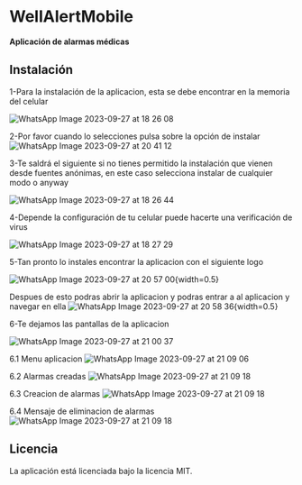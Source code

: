 # WellAlertMobile

**Aplicación de alarmas médicas**

## Instalación

1-Para la instalación de la aplicacion, esta se debe encontrar en la memoria del celular

![WhatsApp Image 2023-09-27 at 18 26 08](https://github.com/nathanbelt23UniAndes/WellAlertMobile/assets/111519973/f8a511e5-fef9-465d-af89-84c3be9e16b2)

2-Por favor cuando lo selecciones pulsa sobre la opción de instalar
![WhatsApp Image 2023-09-27 at 20 41 12](https://github.com/nathanbelt23UniAndes/WellAlertMobile/assets/111519973/4077cd96-b494-46b2-8358-81fee4f3e29b)


3-Te saldrá el siguiente si no tienes permitido la instalación que vienen desde fuentes anónimas, en este caso selecciona instalar de cualquier modo o anyway

![WhatsApp Image 2023-09-27 at 18 26 44](https://github.com/nathanbelt23UniAndes/WellAlertMobile/assets/111519973/9101906a-c2ca-497e-b3f4-cbf1e32cfa7b)


4-Depende la configuración de tu celular puede hacerte una verificación de virus

![WhatsApp Image 2023-09-27 at 18 27 29](https://github.com/nathanbelt23UniAndes/WellAlertMobile/assets/111519973/bf381292-ac88-4fe7-aa49-68f3659dc049)


5-Tan pronto lo instales encontrar la aplicacion con el siguiente logo

![WhatsApp Image 2023-09-27 at 20 57 00](https://github.com/nathanbelt23UniAndes/WellAlertMobile/assets/111519973/c050597f-2195-4bd9-879a-dc99ba4af702){width=0.5}

Despues de esto podras abrir la aplicacion y podras entrar a al aplicacion y navegar en ella
![WhatsApp Image 2023-09-27 at 20 58 36](https://github.com/nathanbelt23UniAndes/WellAlertMobile/assets/111519973/74ab17f5-7010-431b-bab0-9f5fb4773628){width=0.5}


6-Te dejamos las pantallas de la aplicacion

![WhatsApp Image 2023-09-27 at 21 00 37](https://github.com/nathanbelt23UniAndes/WellAlertMobile/assets/111519973/241ebec6-5b08-480b-be96-cf6923fc0222)


6.1 Menu aplicacion
![WhatsApp Image 2023-09-27 at 21 09 06](https://github.com/nathanbelt23UniAndes/WellAlertMobile/assets/111519973/b63f73ff-d74b-4acb-b92a-ed4876e7003d)

6.2 Alarmas creadas
![WhatsApp Image 2023-09-27 at 21 09 18](https://github.com/nathanbelt23UniAndes/WellAlertMobile/assets/111519973/426a1790-83be-40d2-aa72-aa744c02321d)

6.3 Creacion de alarmas
![WhatsApp Image 2023-09-27 at 21 09 18](https://github.com/nathanbelt23UniAndes/WellAlertMobile/assets/111519973/9bb2fb41-967f-4635-b9b3-beb067bb7636)

6.4 Mensaje de eliminacion de alarmas
![WhatsApp Image 2023-09-27 at 21 09 18](https://github.com/nathanbelt23UniAndes/WellAlertMobile/assets/111519973/96b7063d-3f97-4f54-8677-cb00334a5a6b)


## Licencia

La aplicación está licenciada bajo la licencia MIT.





